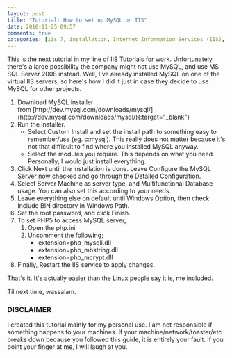 ```yaml
---
layout: post
title: "Tutorial: How to set up MySQL on IIS"
date: 2010-11-25 09:57
comments: true
categories: [iis 7, installation, Internet Information Services (IIS), MySQL, mysql, Windows Server, windows server]
---
```

This is the next tutorial in my line of IIS Tutorials for work. Unfortunately, there's a large possibility the company might not use MySQL, and use MS SQL Server 2008 instead. Well, I've already installed MySQL on one of the virtual IIS servers, so here's how I did it just in case they decide to use MySQL for other projects.
<ol>
	<li>Download MySQL installer from [http://dev.mysql.com/downloads/mysql/](http://dev.mysql.com/downloads/mysql/){:target="_blank"}</li>
	<li>Run the installer.
<ul>
	<li>Select Custom Install and set the install path to something easy to remember/use (eg. c:mysql). This really does not matter because it's not that difficult to find where you installed MySQL anyway.</li>
	<li>Select the modules you require. This depends on what you need. Personally, I would just install everything.</li>
</ul>
</li>
	<li>Click Next until the installation is done. Leave Configure the MySQL Server now checked and go through the Detailed Configuration.</li>
	<li>Select Server Machine as server type, and Multifunctional Database usage. You can also set this according to your needs.</li>
	<li>Leave everything else on default until Windows Option, then check Include BIN directory in Windows Path.</li>
	<li>Set the root password, and click Finish.</li>
	<li>To set PHP5 to access MySQL server,
<ol>
	<li>Open the php.ini</li>
	<li>Uncomment the following;
<ul>
	<li>extension=php_mysqli.dll</li>
	<li>extension=php_mbstring.dll</li>
	<li>extension=php_mcrypt.dll</li>
</ul>
</li>
</ol>
</li>
	<li>Finally, Restart the IIS service to apply changes.</li>
</ol>
That's it. It's actually easier than the Linux people say it is, me included.

Til next time, wassalam.

### DISCLAIMER ###

I created this tutorial mainly for my personal use. I am not responsible if something happens to your machines. If your machine/network/toaster/etc breaks down because you followed this guide, it is entirely your fault. If you point your finger at me, I will laugh at you.
